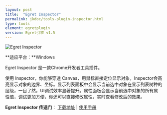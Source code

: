 ```yaml
---
layout: post
title:  "Egret Inspector"
permalink: jkdoc/tools-plugin-inspector.html
type: tools
element: egretplugin
version: Egret引擎 v1.5
---
```

   
     
![Egret Inspector](http://www.egret-labs.org/images/egret-inspector-.png)
      
**适应平台：**Windows
     
Egret Inspector 是一款Chrome开发者工具插件。
   
   
使用 Inspector，你能够穿透 Canvas，用鼠标直接定位显示对象，Inspector会高亮显示对象的边界、坐标。显示列表面板中会显示当前选中对象在显示列表树种的层级，一目了然，UI调试效率显著提升。属性面板会显示当前选中对象的所有属性值，调试更加方便，你还可以直接修改属性，实时查看修改后的效果。     
    
**Egret Inspector 传送门**：   <a href="http://bbs.egret-labs.org/thread-2180-1-1.html" target="_blank">下载地址</a>   |   <a href="http://bbs.egret-labs.org/thread-2184-1-1.html" target="_blank">使用手册</a> 

